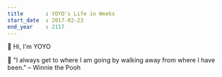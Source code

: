 ```yaml
---
title       : YOYO's Life in Weeks
start_date	: 2017-02-23
end_year    : 2117
---
```


👋 Hi, I'm YOYO

🍯 "I always get to where I am going by walking away from where I have been." – Winnie the Pooh